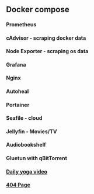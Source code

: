 ## Docker compose
#### Prometheus
#### cAdvisor - scraping docker data
#### Node Exporter - scraping os data
#### Grafana
#### Nginx
#### Autoheal
#### Portainer 
#### Seafile - cloud
#### Jellyfin - Movies/TV
#### Audiobookshelf
#### Gluetun with qBitTorrent
#### [Daily yoga video](https://yoga.matansa.ee)
#### [404 Page](https://matansa.ee)
